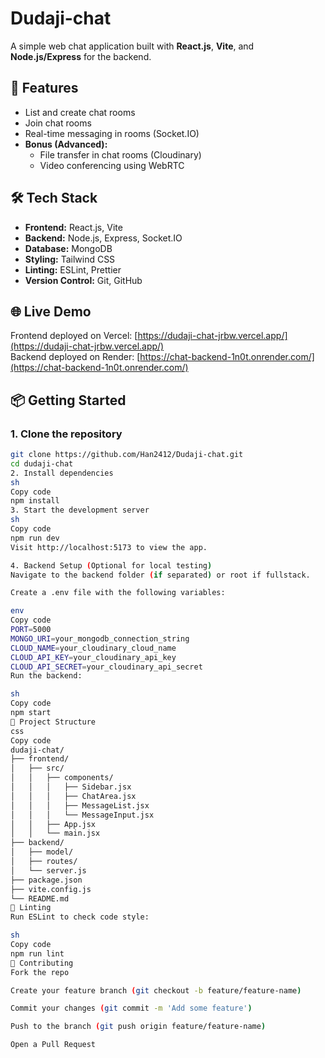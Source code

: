 # Dudaji-chat

A simple web chat application built with **React.js**, **Vite**, and **Node.js/Express** for the backend.

## 🚀 Features

- List and create chat rooms
- Join chat rooms
- Real-time messaging in rooms (Socket.IO)
- **Bonus (Advanced):**
  - File transfer in chat rooms (Cloudinary)
  - Video conferencing using WebRTC

## 🛠️ Tech Stack

- **Frontend:** React.js, Vite
- **Backend:** Node.js, Express, Socket.IO
- **Database:** MongoDB
- **Styling:** Tailwind CSS
- **Linting:** ESLint, Prettier
- **Version Control:** Git, GitHub

## 🌐 Live Demo

Frontend deployed on Vercel: [https://dudaji-chat-jrbw.vercel.app/](https://dudaji-chat-jrbw.vercel.app/)  
Backend deployed on Render: [https://chat-backend-1n0t.onrender.com/](https://chat-backend-1n0t.onrender.com/)

## 📦 Getting Started

### 1. Clone the repository

```sh
git clone https://github.com/Han2412/Dudaji-chat.git
cd dudaji-chat
2. Install dependencies
sh
Copy code
npm install
3. Start the development server
sh
Copy code
npm run dev
Visit http://localhost:5173 to view the app.

4. Backend Setup (Optional for local testing)
Navigate to the backend folder (if separated) or root if fullstack.

Create a .env file with the following variables:

env
Copy code
PORT=5000
MONGO_URI=your_mongodb_connection_string
CLOUD_NAME=your_cloudinary_cloud_name
CLOUD_API_KEY=your_cloudinary_api_key
CLOUD_API_SECRET=your_cloudinary_api_secret
Run the backend:

sh
Copy code
npm start
📁 Project Structure
css
Copy code
dudaji-chat/
├── frontend/
│   ├── src/
│   │   ├── components/
│   │   │   ├── Sidebar.jsx
│   │   │   ├── ChatArea.jsx
│   │   │   ├── MessageList.jsx
│   │   │   └── MessageInput.jsx
│   │   ├── App.jsx
│   │   └── main.jsx
├── backend/
│   ├── model/
│   ├── routes/
│   └── server.js
├── package.json
├── vite.config.js
└── README.md
🧪 Linting
Run ESLint to check code style:

sh
Copy code
npm run lint
🤝 Contributing
Fork the repo

Create your feature branch (git checkout -b feature/feature-name)

Commit your changes (git commit -m 'Add some feature')

Push to the branch (git push origin feature/feature-name)

Open a Pull Request
